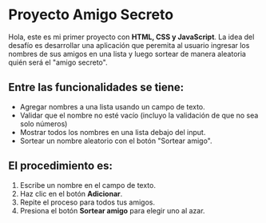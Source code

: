 <h1>Proyecto Amigo Secreto</h1>

<p>
  Hola, este es mi primer proyecto con <strong>HTML, CSS y JavaScript</strong>. 
  La idea del desafío es desarrollar una aplicación que peremita al usuario ingresar los nombres de sus amigos en una lista y luego sortear de manera aleatoria quién será el "amigo secreto".
</p>

<h2>Entre las funcionalidades se tiene:</h2>
<ul>
  <li>Agregar nombres a una lista usando un campo de texto.</li>
  <li>Validar que el nombre no esté vacío (incluyo la validación de que no sea solo números)</li>
  <li>Mostrar todos los nombres en una lista debajo del input.</li>
  <li>Sortear un nombre aleatorio con el botón "Sortear amigo".</li>
</ul>

<h2>El procedimiento es:</h2>
<ol>
  <li>Escribe un nombre en el campo de texto.</li>
  <li>Haz clic en el botón <strong>Adicionar</strong>.</li>
  <li>Repite el proceso para todos tus amigos.</li>
  <li>Presiona el botón <strong>Sortear amigo</strong> para elegir uno al azar.</li>
</ol>
